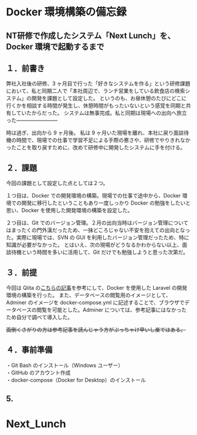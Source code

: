 # Docker 環境構築の備忘録

## NT研修で作成したシステム「Next Lunch」を、Docker 環境で起動するまで

## １．前書き

弊社入社後の研修、3 ヶ月目で行った「好きなシステムを作る」という研修課題において、私と同期二人で「本社周辺で、ランチ営業をしている飲食店の検索システム」の開発を課題として設定した。
というのも、お昼休憩のたびにどこに行くかを相談する時間が発生し、休憩時間がもったいないという感覚を同期と共有していたからだった。
システムは無事完成。私と同期は現場への出向へ旅立った――――――――

時は過ぎ、出向から 9 ヶ月後。
私は 9 ヶ月いた現場を離れ、本社に戻り面談待機の時間で、現場での仕事で学習不足による手際の悪さや、研修でやりきれなかったことを取り戻すために、改めて研修中に開発したシステムに手を付ける。

## ２．課題

今回の課題として設定した点としては２つ。

１つ目は、Docker での開発環境の構築。現場での仕事で途中から、Docker 環境での開発に移行したということもあり一度しっかり Docker の勉強をしたいと思い、Docker を使用した開発環境の構築を設定した。

２つ目は、Git でのバージョン管理。２月の出向当時はバージョン管理についてはまったくの門外漢だったため、一抹どころじゃない不安を抱えての出向となった。実際に現場では、SVN の GUI を利用したバージョン管理だったため、特に知識が必要がなかった。
とはいえ、次の現場がどうなるかわからない以上、面談待機という時間を多いに活用して、Git だけでも勉強しようと思った次第だ。

## ３．前提

今回は Qiita の[こちらの記事](https://qiita.com/ucan-lab/items/56c9dc3cf2e6762672f4)を参考にして、Docker を使用した Laravel の開発環境の構築を行った。
また、データベースの閲覧用のイメージとして、Adminer のイメージを docker-compose.yml に記述することで、ブラウザでデータベースの閲覧を可能とした。Adminer については、参考記事にはなかったため自分で調べて導入した。

~~面倒くさがりの方は参考記事を読んじゃう方がぶっちゃけ早いし楽ではある。~~

## ４．事前準備

・Git Bash のインストール（Windows ユーザー）<br>
・GitHub のアカウント作成<br>
・docker-compose（Docker for Desktop）のインストール

## 5.

# Next_Lunch
